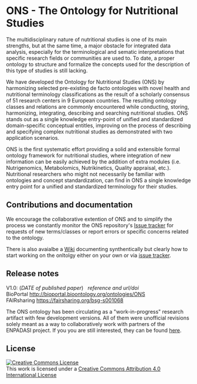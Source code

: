 # ONS - The Ontology for Nutritional Studies

The multidisciplinary nature of nutritional studies is one of its main strengths, but at the same time, a major obstacle for integrated data analysis, especially for the terminological and sematic interpretations that specific research fields or communities are used to. To date, a proper ontology to structure and formalize the concepts used for the description of this type of studies is still lacking.

We have developed the Ontology for Nutritional Studies (ONS) by harmonizing selected pre-existing de facto ontologies with novel health and nutritional terminology classifications as the result of a scholarly consensus of 51 research centers in 9 European countries. The resulting ontology classes and relations are commonly encountered while conducting, storing, harmonizing, integrating, describing and searching nutritional studies. ONS stands out as a single knowledge entry-point of unified and standardized domain-specific conceptual entitles, improving on the process of describing and specifying complex nutritional studies as demonstrated with two application scenarios.

ONS is the first systematic effort providing a solid and extensible formal ontology framework for nutritional studies, where integration of new information can be easily achieved by the addition of extra modules (i.e. Nutrigenomics, Metabolomics, Nutrikinetics, Quality appraisal, etc.). Nutritional researchers who might not necessarily be familiar with ontologies and concept standardization, can find in ONS a single knowledge entry point for a unified and standardized terminology for their studies. 

## Contributions and documentation
We encourage the collaborative extention of ONS and to simplify the process we constantly monitor the ONS repository's [Issue tracker](https://github.com/enpadasi/Ontology-for-Nutritional-Studies/issues) for requests of new terms/classes or report errors or specific concerns related to the ontology.

There is also avaialbe a [Wiki](https://github.com/enpadasi/Ontology-for-Nutritional-Studies/wiki) documenting synthentically but clearly how to start working on the onltolgy either on your own or via [issue tracker](https://github.com/enpadasi/Ontology-for-Nutritional-Studies/issues).


## Release notes

V1.0: (*DATE of published paper*)  
*reference and url/doi*  
BioPortal http://bioportal.bioontology.org/ontologies/ONS  
FAIRsharing https://fairsharing.org/bsg-s001068

The ONS ontology has been circulating as a "work-in-progress" research artifact with few development versions. All of them were unofficial revisions solely meant as a way to collaboratively work with partners of the ENPADASI project. If you you are still interested, they can be found [here](https://github.com/enpadasi/Ontology-for-Nutritional-Studies/tree/master/src/ontology/Older_deprecated).



## License
<a rel="license" href="http://creativecommons.org/licenses/by/4.0/"><img alt="Creative Commons License" style="border-width:0" src="https://i.creativecommons.org/l/by/4.0/88x31.png" /></a><br />This work is licensed under a <a rel="license" href="http://creativecommons.org/licenses/by/4.0/">Creative Commons Attribution 4.0 International License</a>
